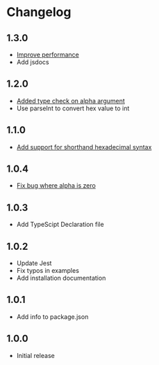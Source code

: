 # Changelog

## 1.3.0
- [Improve performance](https://github.com/nathsimpson/hex-alpha/pull/14)
- Add jsdocs

## 1.2.0
- [Added type check on alpha argument](https://github.com/nathsimpson/hex-alpha/pull/13/files)
- Use parseInt to convert hex value to int

## 1.1.0
- [Add support for shorthand hexadecimal syntax](https://github.com/nathsimpson/hex-alpha/issues/11)

## 1.0.4
- [Fix bug where alpha is zero](https://github.com/nathsimpson/hex-alpha/issues/9)

## 1.0.3

- Add TypeScipt Declaration file

## 1.0.2

- Update Jest
- Fix typos in examples
- Add installation documentation

## 1.0.1

- Add info to package.json

## 1.0.0

- Initial release
